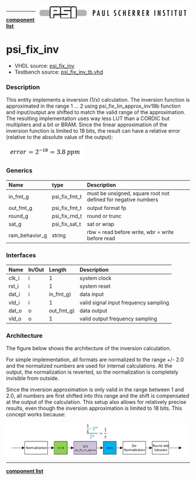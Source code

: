 <img align="right" src="../doc/psi_logo.png">

***

[**component list**](index.md)

# psi_fix_inv
 - VHDL source: [psi_fix_inv](../hdl/psi_fix_inv.vhd)
 - Testbench source: [psi_fix_inv_tb.vhd](../testbench/psi_fix_inv_tb/psi_fix_inv_tb.vhd)

### Description

This entity implements a inversion (1/x) calculation.
The inversion function is approximated in the range 1 ... 2 using psi_fix_lin_approx_inv18b function and input/output are shifted to match the valid range of the approximation. The resulting implementation uses way less LUT than a CORDIC but multipliers and a bit or BRAM. Since the linear approximation of the inversion function is limited to 18 bits, the result can have a relative error (relative to the absolute value of the output):

<img align="center" src="psi_fix_complex_abs_b.png">


### Generics
| Name           | type          | Description                                                   |
|:---------------|:--------------|:--------------------------------------------------------------|
| in_fmt_g       | psi_fix_fmt_t | must be unsigned, square root not defined for negative numbers |
| out_fmt_g      | psi_fix_fmt_t | output format fp                                              |
| round_g        | psi_fix_rnd_t | round or trunc                                                |
| sat_g          | psi_fix_sat_t | sat or wrap                                                   |
| ram_behavior_g | string        | rbw = read before write, wbr = write before read              |

### Interfaces
| Name   | In/Out   | Length     | Description                             |
|:-------|:---------|:-----------|:----------------------------------------|
| clk_i  | i        | 1          | system clock  |
| rst_i  | i        | 1          | system reset     |
| dat_i  | i        | in_fmt_g)  | data input                              |
| vld_i  | i        | 1          | valid signal input frequency sampling   |
| dat_o  | o        | out_fmt_g) | data output                             |
| vld_o  | o        | 1          | valid output frequency sampling         |

### Architecture

The figure below shows the architecture of the inversion calculation.

For simple implementation, all formats are normalized to the range +/- 2.0 and the normalized numbers are used for internal calculations. At the output, the normalization is reverted, so the normalization is completely invisible from outside.

Since the inversion approximation is only valid in the range between 1 and 2.0, all numbers are first shifted into this range and the shift is compensated at the output of the calculation. This setup also allows for relatively precise results, even though the inversion approximation is limited to 18 bits.
This concept works because:

<img align="center" src="psi_fix_inv.png">

---
[**component list**](index.md)
